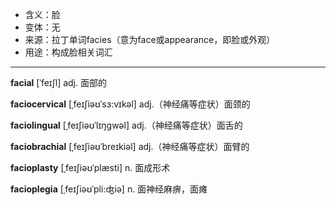 - <span class="definition">含义：脸</span>
- <span class="definition">变体：无</span>
- <span class="definition">来源：拉丁单词facies（意为face或appearance，即脸或外观）</span>
- <span class="definition">用途：构成脸相关词汇</span>

---

<span class="vocabulary">**facial**</span> [ˈfeɪʃl] adj. 面部的

<span class="vocabulary">**faciocervical**</span> [ˌfeɪʃiəʊˈsɜ:vɪkəl] adj.（神经痛等症状）面颈的 

<span class="vocabulary">**faciolingual**</span> [ˌfeɪʃiəʊˈlɪŋgwəl] adj.（神经痛等症状）面舌的 

<span class="vocabulary">**faciobrachial**</span> [ˌfeɪʃiəʊˈbreɪkiəl] adj.（神经痛等症状）面臂的

<span class="vocabulary">**facioplasty**</span> [ˌfeɪʃiəʊˈplæsti] n. 面成形术

<span class="vocabulary">**facioplegia**</span> [ˌfeɪʃiəʊˈpli:ʤiə] n. 面神经麻痹，面瘫
